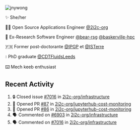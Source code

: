 ![jnywong](https://readme-typing-svg.demolab.com/?font=Intel+One+Mono&size=36&duration=3000&pause=1000&color=6bc46d&vCenter=true&width=170&lines=jnywong)

✨ She/her

👩‍💻 Open Source Applications Engineer [@2i2c-org](https://2i2c.org/)

🐻 Ex-Research Software Engineer [@bear-rsg](https://github.com/bear-rsg) [@baskerville-hpc](https://github.com/baskerville-hpc) 

🇫🇷 Former post-doctorante [@IPGP](https://github.com/IPGP) et [@ISTerre](https://www.isterre.fr/) 

💧 PhD graduate [@CDTFluidsLeeds](https://fluid-dynamics.leeds.ac.uk/) 

⌨️ Mech keeb enthusiast 

## Recent Activity 

<!--START_SECTION:activity-->
1. 🔒 Closed issue [#7016](https://github.com/2i2c-org/infrastructure/issues/7016) in [2i2c-org/infrastructure](https://github.com/2i2c-org/infrastructure)
2. 💪 Opened PR [#87](undefined) in [2i2c-org/jupyterhub-cost-monitoring](https://github.com/2i2c-org/jupyterhub-cost-monitoring)
3. 💪 Opened PR [#86](undefined) in [2i2c-org/jupyterhub-cost-monitoring](https://github.com/2i2c-org/jupyterhub-cost-monitoring)
4. 🗣 Commented on [#6903](https://github.com/2i2c-org/infrastructure/issues/6903#issuecomment-3442420362) in [2i2c-org/infrastructure](https://github.com/2i2c-org/infrastructure)
5. 🗣 Commented on [#7016](https://github.com/2i2c-org/infrastructure/issues/7016#issuecomment-3438206165) in [2i2c-org/infrastructure](https://github.com/2i2c-org/infrastructure)
<!--END_SECTION:activity-->
